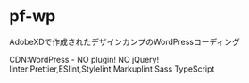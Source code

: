 # pf-wp
AdobeXDで作成されたデザインカンプのWordPressコーディング

CDN:WordPress - NO plugin! NO jQuery!
linter:Prettier,ESlint,Stylelint,Markuplint
Sass TypeScript
